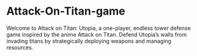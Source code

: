 # Attack-On-Titan-game
Welcome to Attack on Titan: Utopia, a one-player, endless tower defense game inspired by the anime Attack on Titan. Defend Utopia’s walls from invading titans by strategically deploying weapons and managing resources.
